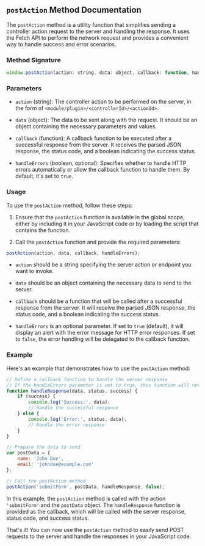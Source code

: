## `postAction` Method Documentation

The `postAction` method is a utility function that simplifies sending a controller action request to the server and handling the response. It uses the Fetch API to perform the network request and provides a convenient way to handle success and error scenarios.

### Method Signature

```javascript
window.postAction(action: string, data: object, callback: function, handleErrors: boolean = true): void
```

### Parameters

- `action` (string): The controller action to be performed on the server, in the form of `<module/plugin>/<controllerId>/<actionId>`.

- `data` (object): The data to be sent along with the request. It should be an object containing the necessary parameters and values.

- `callback` (function): A callback function to be executed after a successful response from the server. It receives the parsed JSON response, the status code, and a boolean indicating the success status.

- `handleErrors` (boolean, optional): Specifies whether to handle HTTP errors automatically or allow the callback function to handle them. By default, it's set to `true`.

### Usage

To use the `postAction` method, follow these steps:

1. Ensure that the `postAction` function is available in the global scope, either by including it in your JavaScript code or by loading the script that contains the function.

2. Call the `postAction` function and provide the required parameters:

```javascript
postAction(action, data, callback, handleErrors);
```

- `action` should be a string specifying the server action or endpoint you want to invoke.

- `data` should be an object containing the necessary data to send to the server.

- `callback` should be a function that will be called after a successful response from the server. It will receive the parsed JSON response, the status code, and a boolean indicating the success status.

- `handleErrors` is an optional parameter. If set to `true` (default), it will display an alert with the error message for HTTP error responses. If set to `false`, the error handling will be delegated to the callback function.

### Example

Here's an example that demonstrates how to use the `postAction` method:

```javascript
// Define a callback function to handle the server response
// If the handleErrors parameter is set to true, this function will not be called for HTTP errors, so status will always be 200, and success will always be true
function handleResponse(data, status, success) {
    if (success) {
        console.log('Success:', data);
        // Handle the successful response
    } else {
        console.log('Error:', status, data);
        // Handle the error response
    }
}

// Prepare the data to send
var postData = {
    name: 'John Doe',
    email: 'johndoe@example.com'
};

// Call the postAction method
postAction('submitForm', postData, handleResponse, false);
```

In this example, the `postAction` method is called with the action `'submitForm'` and the `postData` object. The `handleResponse` function is provided as the callback, which will be called with the server response, status code, and success status.

That's it! You can now use the `postAction` method to easily send POST requests to the server and handle the responses in your JavaScript code.